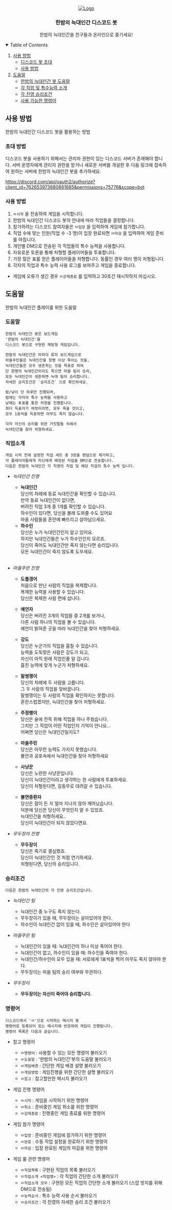 <!-- PROJECT LOGO -->
<br />
<p align="center">
  <a href="https://github.com/splkm97/OneNightUltimateWerewolf">
    <img src="Images/help_werewolf.PNG" alt="Logo">
  </a>

  <h3 align="center">한밤의 늑대인간 디스코드 봇</h3>

  <p align="center">
    한밤의 늑대인간을 친구들과 온라인으로 즐기세요!
  </p>
</p>



<!-- TABLE OF CONTENTS -->
<details open="open">
  <summary>Table of Contents</summary>
  <ol>
    <li>
      <a href="#사용-방법">사용 방법</a>
      <ul>
        <li><a href="#초대-방법">디스코드 봇 초대</a></li>
        <li><a href="#사용-방법">사용 방법</a></li>
      </ul>
    </li>
    <li>
      <a href="#도움말">도움말</a>
      <ul>
        <li><a href="#도움말">한밤의 늑대인간 봇 도움말</a></li>
        <li><a href="#직업소개">각 직업 및 특수능력 소개</a></li>          <li><a href="#승리조건">각 진영 승리조건</a></li>
        <li><a href="#명령어">사용 가능한 명령어</a></li>
      </ul>
    </li>
  </ol>
</details>

<!-- GETTING STARTED -->
## **사용 방법**

한밤의 늑대인간 디스코드 봇을 활용하는 방법

### **초대 방법**

디스코드 봇을 사용하기 위해서는 관리자 권한이 있는 디스코드 서버가 존재해야 합니다.
서버 운영자에게 관리자 권한을 받거나 새로운 서버를 개설한 후 다음 링크에 접속하여 원하는 서버에 한밤의 늑대인간 봇을 추가하세요.

https://discord.com/api/oauth2/authorize?client_id=762653973680881685&permissions=75776&scope=bot


### **사용 방법**

1. `ㅁ시작` 을 전송하여 게임을 시작합니다.
2. 한밤의 늑대인간 디스코드 봇의 안내에 따라 직업들을 결정합니다.
3. 참가하려는 디스코드 참여자들은 `ㅁ입장` 을 입력하여 게임에 참가합니다.
4. 직업 수에 맞는 인원(직업 수 -3 명)이 입장 완료되면 `ㅁ마감` 을 입력하여 게임 준비를 마칩니다.
5. 개인별 DM으로 전송된 각 직업들의 특수 능력을 사용합니다.
6. 자유로운 토론을 통해 처형할 플레이어들을 투표합니다.
7. 가장 많은 표를 얻은 플레이어들을 처형합니다. 동률인 경우 여러 명이 처형됩니다.
8. 각자의 직업과 특수 능력 사용 로그를 보여주고 게임을 종료합니다.

* 게임에 오류가 생긴 경우 `ㅁ강제종료` 를 입력하고 30초간 재시작하지 마십시오.

## **도움말**

한밤의 늑대인간 플레이를 위한 도움말

### **도움말**

```
한밤의 늑대인간 봇은 보드게임
'한밤의 늑대인간'을
디스코드 봇으로 구현한 채팅형 게임입니다.

한밤의 늑대인간은 마피아 류의 보드게임으로
마을주민들은 늑대인간을 한명 이상 죽이는 것을,
늑대인간들은 모두 생존하는 것을 목표로 하여
단 한명의 늑대인간이라도 죽으면 마을 팀이 승리,
모든 늑대인간이 생존하면 늑대 팀이 승리합니다.
자세한 승리조건은 `승리조건` 으로 확인하세요.

밤/낮이 단 하루만 진행되며,
밤에는 각자의 특수 능력을 사용하고
낮에는 투표를 통한 처형을 진행합니다.
최다 득표자가 여럿이라면, 모두 죽을 것이고,
모두 1표씩을 득표하면 아무도 죽지 않습니다.

각자 자신의 승리를 위한 거짓말들 속에서
늑대인간을 찾아 처형하세요.
```

### **직업소개**
```
게임 시작 전에 설정한 직업 세트 중 3장을 랜덤으로 제거하고,
각 플레이어들에게 자신에게 배정된 직업을 DM으로 전송합니다.
다음은 한밤의 늑대인간 각 직영의 직업 및 해당 직업의 특수 능력 입니다.
```

+ *늑대인간 진영*<br>
  * **늑대인간** <br>
당신의 차례에 동료 늑대인간을 확인할 수 있습니다.<br>
만약 동료 늑대인간이 없다면,<br>
버려진 직업 3개 중 1개를 확인할 수 있습니다.<br>
하수인이 있다면, 당신을 몰래 도와줄 수도 있어요<br>
마을 사람들을 혼란에 빠뜨리고 살아남으세요.<br>
  * **하수인**<br>
당신은 누가 늑대인간인지 알고 있어요.<br>
하지만 늑대인간들은 누가 하수인인지 모르죠.<br>
당신이 죽어도 늑대인간만 죽지 않는다면 승리입니다.<br>
모든 늑대인간이 죽지 않도록 도우세요.<br><br>

+ *마을주민 진영* <br>
  * **도플갱어**<br>
처음으로 만난 사람의 직업을 복제합니다.<br>
복제한 능력을 사용할 수 있습니다.<br>
당신은 복제한 사람 편에 섭니다.<br>
  *  **예언자**<br>
당신은 버려진 3개의 직업들 중 2개를 보거나,<br>
다른 사람 하나의 직업을 볼 수 있습니다.<br>
예언이 밝혀준 곳을 따라 늑대인간을 찾아 처형하세요.<br>
  * **강도** <br>
당신은 누군가의 직업을 훔칠 수 있습니다.<br>
능력을 도둑맞은 사람은 강도가 되고,<br>
자신이 아직 원래 직업인줄 알 겁니다.<br>
훔친 능력에 맞게 누군가 처형하세요.<br>

  * **말썽쟁이**<br>
당신의 차례에 두 사람을 고릅니다.<br>
그 두 사람의 직업을 맞바꿉니다.<br>
말썽쟁이는 두 사람의 직업을 확인하지는 못합니다.<br>
혼란스럽겠지만, 늑대인간을 찾아 처형하세요.<br>

  * **주정뱅이**<br>
당신은 술에 잔뜩 취해 직업을 하나 주웠습니다.<br>
그치만 그 직업이 어떤 직업인지 기억이 안나요...<br>
어쩌면 당신은 늑대인간일지도?<br>

  * **마을주민**<br>
당신은 아무런 능력도 가지지 못했습니다.<br>
불안과 공포속에서 늑대인간을 찾아 처형하세요<br>

  * **사냥꾼**<br>
당신은 노련한 사냥꾼입니다.<br>
당신이 늑대인간이라고 생각하는 한 사람에게 투표하세요.<br>
당신이 처형된다면, 길동무로 데려갈 수 있습니다.<br>

  * **불면증환자**<br>
당신은 잠이 든 지 얼마 지나지 않아 깨어났습니다.<br>
덕분에 당신은 당신이 무엇인지 알 수 있었죠.<br>
늑대인간을 처형하세요..<br>
당신이 늑대인간이 되지 않았다면요.<br>

+ *무두장이 진영*
  * **무두장이**<br>
당신은 죽기로 결심했죠.<br>
당신이 늑대인간인 것 처럼 연기하세요.<br>
처형된다면, 당신의 승리입니다.<br>


### **승리조건**

```
다음은 한밤의 늑대인간의 각 진영 승리조건입니다.
```

+ *늑대인간 팀*
  - 늑대인간 중 누구도 죽지 않는다.
  - 무두장이가 있을 때, 무두장이는 살아있어야 한다.
  - 하수인이 늑대인간 없이 있을 때, 하수인은 살아있어야 한다

+ *마을주민 팀*
  - 늑대인간이 있을 때:
   늑대인간이 하나 이상 죽어야 한다.
  - 늑대인간이 없고, 하수인이 있을 때:
   하수인을 죽여야 한다.
  - 늑대인간/하수인이 모두 있을 때:
   서로에게 1표씩을 찍어 아무도 죽지 않아야 한다.
  - 무두장이는 마을 팀의 승리 여부와 무관하다.

+ *무두장이*
  - **무두장이는 자신이 죽어야 승리합니다.**

### **명령어**

```
디스코드에서 'ㅁ'으로 시작하는 메시지 중
명령어로 등록되어 있는 메시지에 반응하여 게임이 진행됩니다.
명령어 목록은 다음과 같습니다.
```

+ 참고 명령어
  * `ㅁ명령어` : 사용할 수 있는 모든 명령어 불러오기
  * `ㅁ도움말` : '한밤의 늑대인간'봇의 도움말 불러오기
  * `ㅁ게임배경` : 간단한 게임 배경 설명 불러오기
  * `ㅁ게임방법` : 게임진행을 위한 간단한 설명 불러오기
  * `ㅁ참고` : 참고할만한 메시지 불러오기

+ 게임 진행 명령어
  * `ㅁ시작` : 게임을 시작하기 위한 명령어
  * `ㅁ취소` : 준비중인 게임 취소를 위한 명령어
  * `ㅁ강제종료` : 진행중인 게임 종료를 위한 명령어

+ 게임 참가 명령어
  * `ㅁ입장` : 준비중인 게임에 참가하기 위한 명령어
  * `ㅁ완료` : 수동 직업 설정을 완료하기 위한 명령어
  * `ㅁ마감` : 입장 완료된 게임의 마감을 위한 명령어
 
+ 게임 룰 관련 명령어
  * `ㅁ직업목록` : 구현된 직업의 목록 불러오기
  * `ㅁ직업소개 <직업명>` : 각 직업의 간단한 소개 불러오기
  * `ㅁ직업소개 모두` : 구현된 모든 직업의 간단한 소개 불러오기 (스압 방지를 위해 DM으로 전송됨)
  * `ㅁ능력순서` : 특수 능력 사용 순서 불러오기
  * `ㅁ승리조건` : 각 진영의 자세한 승리 조건 불러오기

